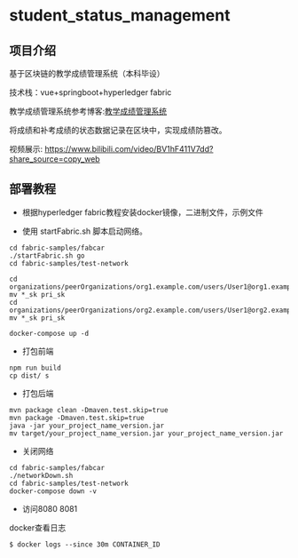 # student_status_management



## 项目介绍

基于区块链的教学成绩管理系统（本科毕设）

技术栈：vue+springboot+hyperledger fabric

教学成绩管理系统参考博客:[教学成绩管理系统](https://blog.csdn.net/symuamua/article/details/107528360)

将成绩和补考成绩的状态数据记录在区块中，实现成绩防篡改。

视频展示: https://www.bilibili.com/video/BV1hF411V7dd?share_source=copy_web

## 部署教程



- 根据hyperledger fabric教程安装docker镜像，二进制文件，示例文件

- 使用 startFabric.sh 脚本启动网络。

```
cd fabric-samples/fabcar
./startFabric.sh go
cd fabric-samples/test-network

cd organizations/peerOrganizations/org1.example.com/users/User1@org1.example.com/msp/keystore/
mv *_sk pri_sk
cd organizations/peerOrganizations/org2.example.com/users/User1@org2.example.com/msp/keystore/
mv *_sk pri_sk

docker-compose up -d
```

- 打包前端

```
npm run build
cp dist/ s
```

- 打包后端

```
mvn package clean -Dmaven.test.skip=true
mvn package -Dmaven.test.skip=true
java -jar your_project_name_version.jar
mv target/your_project_name_version.jar your_project_name_version.jar
```

- 关闭网络

```
cd fabric-samples/fabcar
./networkDown.sh
cd fabric-samples/test-network
docker-compose down -v
```

- 访问8080 8081


docker查看日志

```shell
$ docker logs --since 30m CONTAINER_ID
```

